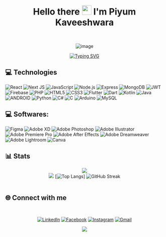 <div align="center"> 
<h1>
 Hello there
  <img src="https://media.giphy.com/media/hvRJCLFzcasrR4ia7z/giphy.gif" width="30px"/>
  I'm Piyum Kaveeshwara
</h1>
</div>
</br>

<div align="center"> 
  
![image](https://github.com/Mindula-Dilthushan/Mindula-Dilthushan/blob/master/assets/image.gif)

</div>

<div align="center"> 
  
[![Typing SVG](https://readme-typing-svg.demolab.com/?font=poppins&size=30&duration=1000&&background=EB00FF00&center=true&lines=Developer;Designer)](https://git.io/typing-svg)

</div>

<!-- ![Visitor Count](https://profile-counter.glitch.me/{thekaveez}/count.svg) -->

 ## 💻 Technologies
<!-- # 💻 Technologies: -->

![React](https://img.shields.io/badge/react-%2320232a.svg?style=for-the-badge&logo=react&logoColor=%2361DAFB)
![Next JS](https://img.shields.io/badge/Next-black?style=for-the-badge&logo=next.js&logoColor=white)
![JavaScript](https://img.shields.io/badge/javascript-%23323330.svg?style=for-the-badge&logo=javascript&logoColor=%23F7DF1E)
![Node.js](https://img.shields.io/badge/node.js-%2320232a.svg?style=for-the-badge&logo=node.js&logoColor=%2343853D)
![Express](https://img.shields.io/badge/express-%2320232a.svg?style=for-the-badge&logo=express&logoColor=%23000000)
![MongoDB](https://img.shields.io/badge/mongodb-%2320232a.svg?style=for-the-badge&logo=mongodb&logoColor=%2347A248)
![JWT](https://img.shields.io/badge/jwt-%2320232a.svg?style=for-the-badge&logo=jwt&logoColor=%23000000)
![Firebase](https://img.shields.io/badge/firebase-%2320232a.svg?style=for-the-badge&logo=firebase&logoColor=%23FFCA28)
![PHP](https://img.shields.io/badge/php-%23777BB4.svg?style=for-the-badge&logo=php&logoColor=white)
![HTML5](https://img.shields.io/badge/html5-%23E34F26.svg?style=for-the-badge&logo=html5&logoColor=white)
![CSS3](https://img.shields.io/badge/css3-%231572B6.svg?style=for-the-badge&logo=css3&logoColor=white)
![Flutter](https://img.shields.io/badge/Flutter-%2302569B.svg?style=for-the-badge&logo=Flutter&logoColor=white)
![Dart](https://img.shields.io/badge/dart-%230175C2.svg?style=for-the-badge&logo=dart&logoColor=white)
![Kotlin](https://img.shields.io/badge/kotlin-%230095D5.svg?style=for-the-badge&logo=kotlin&logoColor=white)
![Java](https://img.shields.io/badge/java-%23ED8B00.svg?style=for-the-badge&logo=java&logoColor=white)
![ANDROID](https://img.shields.io/badge/android-%2320232a.svg?style=for-the-badge&logo=android&logoColor=%a4c639)
![Python](https://img.shields.io/badge/python-3670A0?style=for-the-badge&logo=python&logoColor=ffdd54)
![C#](https://img.shields.io/badge/c%23-%23239120.svg?style=for-the-badge&logo=c-sharp&logoColor=white)
![C](https://img.shields.io/badge/c-%2300599C.svg?style=for-the-badge&logo=c&logoColor=white)
![Arduino](https://img.shields.io/badge/-Arduino-00979D?style=for-the-badge&logo=Arduino&logoColor=white)
![MySQL](https://img.shields.io/badge/mysql-%2300f.svg?style=for-the-badge&logo=mysql&logoColor=white)
<!--![.Net](https://img.shields.io/badge/.NET-5C2D91?style=for-the-badge&logo=.net&logoColor=white)-->
<!--![MicrosoftSQLServer](https://img.shields.io/badge/Microsoft%20SQL%20Sever-CC2927?style=for-the-badge&logo=microsoft%20sql%20server&logoColor=white)-->
<!--![C++](https://img.shields.io/badge/c++-%2300599C.svg?style=for-the-badge&logo=c%2B%2B&logoColor=white)-->

<!--![Apache](https://img.shields.io/badge/apache-%23D42029.svg?style=for-the-badge&logo=apache&logoColor=white)-->

<!--![MUI](https://img.shields.io/badge/MUI-%230081CB.svg?style=for-the-badge&logo=material-ui&logoColor=white)-->

<!--![AWS](https://img.shields.io/badge/AWS-%23FF9900.svg?style=for-the-badge&logo=amazon-aws&logoColor=white)-->

 ## 💻 Softwares:
![Figma](https://img.shields.io/badge/figma-%23F24E1E.svg?style=for-the-badge&logo=figma&logoColor=white)
![Adobe XD](https://img.shields.io/badge/Adobe%20XD-470137?style=for-the-badge&logo=Adobe%20XD&logoColor=#FF61F6)
![Adobe Photoshop](https://img.shields.io/badge/adobephotoshop-%2331A8FF.svg?style=for-the-badge&logo=adobephotoshop&logoColor=white)
![Adobe Illustrator](https://img.shields.io/badge/adobeillustrator-%23FF9A00.svg?style=for-the-badge&logo=adobeillustrator&logoColor=white)
![Adobe Premiere Pro](https://img.shields.io/badge/Adobe%20Premiere%20Pro-9999FF.svg?style=for-the-badge&logo=Adobe%20Premiere%20Pro&logoColor=white)
![Adobe After Effects](https://img.shields.io/badge/Adobe%20After%20Effects-9999FF.svg?style=for-the-badge&logo=Adobe%20After%20Effects&logoColor=white)
![Adobe Dreamweaver](https://img.shields.io/badge/Adobe%20Dreamweaver-FF61F6.svg?style=for-the-badge&logo=Adobe%20Dreamweaver&logoColor=white)
![Adobe Lightroom](https://img.shields.io/badge/Adobe%20Lightroom-31A8FF.svg?style=for-the-badge&logo=Adobe%20Lightroom&logoColor=white)
![Canva](https://img.shields.io/badge/Canva-%2300C4CC.svg?style=for-the-badge&logo=Canva&logoColor=white)
<!--![Dribbble](https://img.shields.io/badge/Dribbble-EA4C89?style=for-the-badge&logo=dribbble&logoColor=white)-->


## 📊 Stats

<div align="center">



<!--  # 📊 GitHub Stats: -->
![](https://github-readme-stats.vercel.app/api?username=thekaveez&show_icons=true&count_private=true&theme=gotham&hide_border=true) <br/>
![](https://github-profile-summary-cards.vercel.app/api/cards/productive-time?username=thekaveez&theme=gotham&hide_border=true) [![Top Langs](https://github-readme-stats.vercel.app/api/top-langs/?username=thekaveez&layout=compact&theme=gotham&hide_border=true)] ![GitHub Streak](https://github-readme-streak-stats-eight-eta.vercel.app?user=thekaveez&theme=gotham&hide_border=true) <br/>
 <br/>



</div>

## 🌐 Connect with me

<div align="center">
<br/>

[![LinkedIn](	https://img.shields.io/badge/LinkedIn-0077B5?style=for-the-badge&logo=linkedin&logoColor=white)](https://www.linkedin.com/in/piyum-kaveeshwara-8b1830166) [![Facebook](https://img.shields.io/badge/Facebook-1877F2?style=for-the-badge&logo=facebook&logoColor=white)](https://www.facebook.com/100013913683018) [![Instagram](https://img.shields.io/badge/Instagram-E4405F?style=for-the-badge&logo=instagram&logoColor=white)](https://www.instagram.com/kavee.z/) [![Gmail](https://img.shields.io/badge/Gmail-D14836?style=for-the-badge&logo=gmail&logoColor=white)](https://mail.google.com/mail/?view=cm&fs=1&to=msgtokaveezx@gmail.com&su=USER_GITHUB)


</div>


<!-- 
[WhatsApp]: https://wa.me/0763408873

[Twitter]: https://twitter.com/Mindula2000

[Youtube]: https://www.youtube.com/Mindula-dilthushan

[Tumblr]:https://www.tumblr.com/blog/minduladilthushan23

[Reddit]:https://www.reddit.com/user/Loose_Essay9560

[Dribble]:https://dribbble.com/minduladilthushan

[Dev_Community]:https://dev.to/minduladilthushan

[Medium]:https://medium.com/@minduladilthushan

-->
<div align="center">
  
![](https://capsule-render.vercel.app/api?type=waving&color=0:000000,0:55EFC4&height=80&section=footer)

</div>
